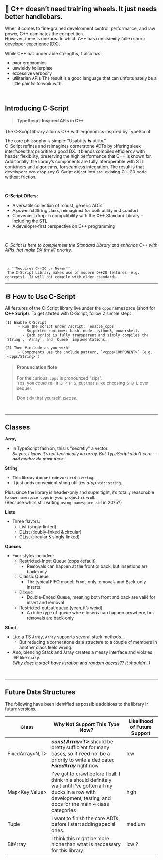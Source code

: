 ## 🔧 C++ doesn’t need training wheels. It just needs better handlebars.
When it comes to fine-grained development control, performance, and raw power, C++ dominates the competition.  
However, there is one area in which C++ has consistently fallen short: developer experience (DX).

While C++ has undeniable strengths, it also has:
- poor ergonomics
- unwieldy boilerplate
- excessive verbosity
- utilitarian APIs
The result is a good language that can unfortunately be a little painful to work with.

<br>

## Introducing C-Script
  > #### **TypeScript-Inspired APIs in C++**
The C-Script library adorns C++ with ergonomics inspired by TypeScript.

The core philosophy is simple: "Usability ***is*** utility."  
C-Script refines and reimagines cornerstone ADTs by offering sleek interfaces that prioritize a good DX. 
It blends compiled efficiency with header flexibility, preserving the high performance that C++ is known for.
Additionally, the library’s components are fully interoperable with STL containers and algorithms, for seamless integration. The result is that developers can drop any C-Script object into pre-existing C++20 code without friction.

<br>

**C-Script Offers:**  
- A versatile collection of robust, generic ADTs
- A powerful String class, reimagined for both utility and comfort
- Convenient drop-in compatibility with the C++ Standard Library – including the STL
- A developer-first perspective on C++ programming
<br>

*C-Script is here to complement the Standard Library and enhance C++ with APIs that make DX the #1 priority.*

<br>

     ⚠️ **Requires C++20 or Newer**
     The C-Script Library makes use of modern C++20 features (e.g. concepts). It will not compile with older standards. 
---

## ⚙️ How to Use C-Script
All features of the C-Script library live under the `cpps` namespace (short for **C++ Script**).
To get started with C-Script, follow 2 simple steps.  
    
    (1) Enable C-Script
          - Run the script under /script: `enable_cpps`
          	- Supported runtimes: bash, node, python3, powershell.
          	- Each script is fully transparent and simply compiles the `String`, `Array`, and `Queue` implementations.  
          
    (2) Then #include as you wish!
          - Components use the include pattern, `<cpps/COMPONENT>` (e.g. `<cpps/String>`)


> #### **Pronunciation Note**
>
> For the curious, `cpps` is pronounced "sips".
> <br>
> Yes, you *could* call it C-P-P-S, but that's like choosing S-Q-L over sequel.
>
> Don't do that yourself, _please._

<br>

---


## Classes

**Array**

- In TypeScript fashion, this is "secretly" a vector.  
  _So yes, I know it’s not technically an array. But TypeScript didn't care — and neither do most devs._

**String**

- This library doesn’t reinvent `std::string`.
- It just adds convenient string utilities _atop_ `std::string`.

Plus: since the library is header-only and super tight, it’s totally reasonable to use `namespace cpps` in your project as well.  
(Because who’s still writing `using namespace std` in 2025?)

**Lists**

- Three flavors:
  - List (singly-linked)
  - DList (doubly-linked & circular)
  - CList (circular & singly-linked)  

**Queues**

- Four styles included:
  - Restricted-Input Queue (cpps default)
    - Removals can happen at the front or back, but insertions are back-only 
  - Classic Queue
    - The typical FIFO model. Front-only removals and Back-only inserts.
  - Deque
    - Double-Ended Queue, meaning both front and back are valid for insert and removal 
  - Restricted-output queue (yeah, it’s weird)
    - A niche type of queue where inserts can happen anywhere, but removals are back-only 

**Stack**

- Like a TS Array, `Array` supports several stack methods...
  - But reducing a cornerstone data structure to a couple of members in another class feels wrong.
- Also, blending Stack and Array creates a messy interface and violates ISP like crazy.  
  *(Why does a stack have iteration and random access?? It shouldn’t.)*


<br>

---

## Future Data Structures

The following have been identified as possible additions to the library in future versions.

| **Class**        | **Why Not Support This Type Now?**                                                                                                                                               | Likelihood of Future Support |
| ---------------- | -------------------------------------------------------------------------------------------------------------------------------------------------------------------------------- | ---------------------------- |
| FixedArray<N,T\> | **_const Array<T\>_** should be pretty sufficient for many cases, so it need not be a priority to write a dedicated **_FixedAray</T>_** right now.                               | low                          |
| Map<Key,Value\>  | I've got to crawl before I ball. I think this should definitely wait until I've gotten all my ducks in a row with development, testing, and docs for the main 4 class categories | high                         |
| Tuple            | I want to finish the core ADTs before I start adding special ones.                                                                                                               | medium                       |
| BitArray         | I think this might be more niche than what is neccessary for this library.                                                                                                       | low ?                        |

